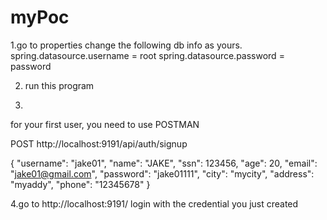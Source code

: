 # myPoc
1.go to properties change the following db info as yours.
spring.datasource.username = root
spring.datasource.password = password

2. run this program

3.
for your first user, you need to use POSTMAN

POST
http://localhost:9191/api/auth/signup

{
"username": "jake01",
"name": "JAKE",
"ssn": 123456,
"age": 20,
"email": "jake01@gmail.com",
"password": "jake01111",
"city": "mycity",
"address": "myaddy",
"phone": "12345678"
}

4.go to 
http://localhost:9191/
login with the credential you just created

